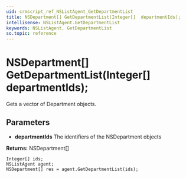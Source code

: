```yaml
---
uid: crmscript_ref_NSListAgent_GetDepartmentList
title: NSDepartment[] GetDepartmentList(Integer[]  departmentIds);
intellisense: NSListAgent.GetDepartmentList
keywords: NSListAgent, GetDepartmentList
so.topic: reference
---
```


# NSDepartment[] GetDepartmentList(Integer[]  departmentIds);

Gets a vector of Department objects.

## Parameters

* **departmentIds** The identifiers of the NSDepartment objects

**Returns:** NSDepartment[]

```crmscript
Integer[] ids;
NSListAgent agent;
NSDepartment[] res = agent.GetDepartmentList(ids);
```


